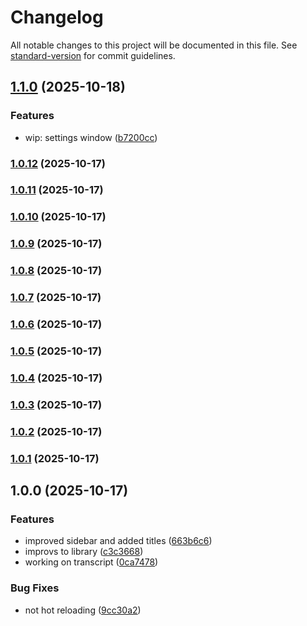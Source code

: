 # Changelog

All notable changes to this project will be documented in this file. See [standard-version](https://github.com/conventional-changelog/standard-version) for commit guidelines.

## [1.1.0](https://github.com/felipap/vlogger/compare/v1.0.12...v1.1.0) (2025-10-18)


### Features

* wip: settings window ([b7200cc](https://github.com/felipap/vlogger/commit/b7200cc8998b4e080648458940fc03e3b42627ab))

### [1.0.12](https://github.com/felipap/vlogger/compare/v1.0.10...v1.0.12) (2025-10-17)

### [1.0.11](https://github.com/felipap/vlogger/compare/v1.0.10...v1.0.11) (2025-10-17)

### [1.0.10](https://github.com/felipap/vlogger/compare/v1.0.9...v1.0.10) (2025-10-17)

### [1.0.9](https://github.com/felipap/vlogger/compare/v1.0.8...v1.0.9) (2025-10-17)

### [1.0.8](https://github.com/felipap/vlogger/compare/v1.0.7...v1.0.8) (2025-10-17)

### [1.0.7](https://github.com/felipap/vlogger/compare/v1.0.6...v1.0.7) (2025-10-17)

### [1.0.6](https://github.com/felipap/vlogger/compare/v1.0.5...v1.0.6) (2025-10-17)

### [1.0.5](https://github.com/felipap/vlogger/compare/v1.0.4...v1.0.5) (2025-10-17)

### [1.0.4](https://github.com/felipap/vlogger/compare/v1.0.3...v1.0.4) (2025-10-17)

### [1.0.3](https://github.com/felipap/vlogger/compare/v1.0.2...v1.0.3) (2025-10-17)

### [1.0.2](https://github.com/felipap/vlogger/compare/v1.0.1...v1.0.2) (2025-10-17)

### [1.0.1](https://github.com/felipap/vlogger/compare/v1.0.0...v1.0.1) (2025-10-17)

## 1.0.0 (2025-10-17)


### Features

* improved sidebar and added titles ([663b6c6](https://github.com/felipap/vlogger/commit/663b6c67bae31368041ef28db158185c7fc5a951))
* improvs to library ([c3c3668](https://github.com/felipap/vlogger/commit/c3c36682090374f037bcad9aa51c56e8b730e963))
* working on transcript ([0ca7478](https://github.com/felipap/vlogger/commit/0ca74789a52a60fbaae854dc6921a6bb105ed706))


### Bug Fixes

* not hot reloading ([9cc30a2](https://github.com/felipap/vlogger/commit/9cc30a2a9bd272345582a011b8dee37d3c2acf23))
